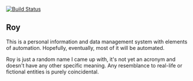 [![Build Status](https://travis-ci.org/mt-krainski/roy.svg?branch=master)](https://travis-ci.org/mt-krainski/roy)

## Roy

This is a personal information and data management system with elements of automation. Hopefully, eventually, most of it will be automated. 

Roy is just a random name I came up with, it's not yet an acronym and doesn't have any other specific meaning. Any resemblance to real-life or fictional entities is purely coincidental.
